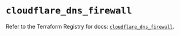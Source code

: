 # `cloudflare_dns_firewall`

Refer to the Terraform Registry for docs: [`cloudflare_dns_firewall`](https://registry.terraform.io/providers/cloudflare/cloudflare/5.7.0/docs/resources/dns_firewall).
